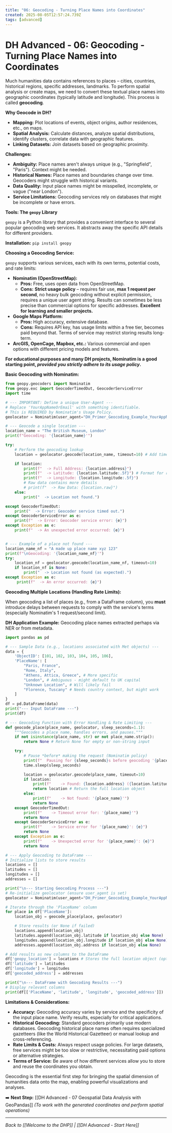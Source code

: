 ```yaml
---
title: "06: Geocoding - Turning Place Names into Coordinates"
created: 2025-08-05T12:57:24.739Z
tags: [advanced]
---
```

# DH Advanced - 06: Geocoding - Turning Place Names into Coordinates

Much humanities data contains references to places – cities, countries, historical regions, specific addresses, landmarks. To perform spatial analysis or create maps, we need to convert these textual place names into geographic coordinates (typically latitude and longitude). This process is called **geocoding**.

**Why Geocode in DH?**

*   **Mapping:** Plot locations of events, object origins, author residences, etc., on maps.
*   **Spatial Analysis:** Calculate distances, analyze spatial distributions, identify clusters, correlate data with geographic features.
*   **Linking Datasets:** Join datasets based on geographic proximity.

**Challenges:**

*   **Ambiguity:** Place names aren't always unique (e.g., "Springfield", "Paris"). Context might be needed.
*   **Historical Names:** Place names and boundaries change over time. Geocoders might struggle with historical variants.
*   **Data Quality:** Input place names might be misspelled, incomplete, or vague ("near London").
*   **Service Limitations:** Geocoding services rely on databases that might be incomplete or have errors.

**Tools: The `geopy` Library**

`geopy` is a Python library that provides a convenient interface to several popular geocoding web services. It abstracts away the specific API details for different providers.

**Installation:**
`pip install geopy`

**Choosing a Geocoding Service:**

`geopy` supports various services, each with its own terms, potential costs, and rate limits:

*   **Nominatim (OpenStreetMap):**
    *   **Pros:** Free, uses open data from OpenStreetMap.
    *   **Cons:** **Strict usage policy** – requires fair use, **max 1 request per second**, no heavy bulk geocoding without explicit permission, requires a unique user agent string. Results can sometimes be less precise than commercial options for specific addresses. **Excellent for learning and smaller projects.**
*   **Google Maps Platform:**
    *   **Pros:** High accuracy, extensive database.
    *   **Cons:** Requires API key, has usage limits within a free tier, becomes paid beyond that. Terms of service may restrict storing results long-term.
*   **ArcGIS, OpenCage, Mapbox, etc.:** Various commercial and open options with different pricing models and features.

**For educational purposes and many DH projects, Nominatim is a good starting point, *provided you strictly adhere to its usage policy*.**

**Basic Geocoding with Nominatim:**

```python
from geopy.geocoders import Nominatim
from geopy.exc import GeocoderTimedOut, GeocoderServiceError
import time

# --- IMPORTANT: Define a unique User-Agent ---
# Replace 'YourAppNameOrEmail' with something identifiable.
# This is REQUIRED by Nominatim's Usage Policy.
geolocator = Nominatim(user_agent="DH_Primer_Geocoding_Example_YourAppNameOrEmail")

# --- Geocode a single location ---
location_name = "The British Museum, London"
print(f"Geocoding: '{location_name}'")

try:
    # Perform the geocoding lookup
    location = geolocator.geocode(location_name, timeout=10) # Add timeout

    if location:
        print(f"  -> Full Address: {location.address}")
        print(f"  -> Latitude: {location.latitude:.5f}") # Format for readability
        print(f"  -> Longitude: {location.longitude:.5f}")
        # Raw data contains more details
        # print(f"  -> Raw Data: {location.raw}")
    else:
        print("  -> Location not found.")

except GeocoderTimedOut:
    print("  -> Error: Geocoder service timed out.")
except GeocoderServiceError as e:
    print(f"  -> Error: Geocoder service error: {e}")
except Exception as e:
    print(f"  -> An unexpected error occurred: {e}")


# --- Example of a place not found ---
location_name_nf = "A made up place name xyz 123"
print(f"\nGeocoding: '{location_name_nf}'")
try:
    location_nf = geolocator.geocode(location_name_nf, timeout=10)
    if location_nf is None:
        print("  -> Location not found (as expected).")
except Exception as e:
     print(f"  -> An error occurred: {e}")

```

**Geocoding Multiple Locations (Handling Rate Limits):**

When geocoding a list of places (e.g., from a DataFrame column), you **must** introduce delays between requests to comply with the service's terms (especially Nominatim's 1 request/second limit).

**DH Application Example:** Geocoding place names extracted perhaps via NER or from metadata.

```python
import pandas as pd

# --- Sample Data (e.g., locations associated with Met objects) ---
data = {
    'ObjectID': [101, 102, 103, 104, 105, 106],
    'PlaceName': [
        "Paris, France",
        "Rome, Italy",
        "Athens, Attica, Greece", # More specific
        "London", # Ambiguous - might default to UK capital
        "Unknown Location", # Will likely fail
        "Florence, Tuscany" # Needs country context, but might work
    ]
}
df = pd.DataFrame(data)
print("--- Input DataFrame ---")
print(df)

# --- Geocoding Function with Error Handling & Rate Limiting ---
def geocode_place(place_name, geolocator, sleep_seconds=1.1):
    """Geocodes a place name, handles errors, and pauses."""
    if not isinstance(place_name, str) or not place_name.strip():
        return None # Return None for empty or non-string input

    try:
        # Pause *before* making the request (Nominatim policy)
        print(f"  Pausing for {sleep_seconds}s before geocoding '{place_name}'...")
        time.sleep(sleep_seconds)

        location = geolocator.geocode(place_name, timeout=10)
        if location:
            print(f"    -> Found: {location.address} ({location.latitude:.4f}, {location.longitude:.4f})")
            return location # Return the full location object
        else:
            print(f"    -> Not found: '{place_name}'")
            return None
    except GeocoderTimedOut:
        print(f"    -> Timeout error for: '{place_name}'")
        return None
    except GeocoderServiceError as e:
        print(f"    -> Service error for '{place_name}': {e}")
        return None
    except Exception as e:
        print(f"    -> Unexpected error for '{place_name}': {e}")
        return None

# --- Apply Geocoding to DataFrame ---
# Initialize lists to store results
locations = []
latitudes = []
longitudes = []
addresses = []

print("\n--- Starting Geocoding Process ---")
# Re-initialize geolocator (ensure user_agent is set)
geolocator = Nominatim(user_agent="DH_Primer_Geocoding_Example_YourAppNameOrEmail")

# Iterate through the 'PlaceName' column
for place in df['PlaceName']:
    location_obj = geocode_place(place, geolocator)

    # Store results (or None if failed)
    locations.append(location_obj)
    latitudes.append(location_obj.latitude if location_obj else None)
    longitudes.append(location_obj.longitude if location_obj else None)
    addresses.append(location_obj.address if location_obj else None)

# Add results as new columns to the DataFrame
df['geopy_location'] = locations # Stores the full location object (optional)
df['latitude'] = latitudes
df['longitude'] = longitudes
df['geocoded_address'] = addresses

print("\n--- DataFrame with Geocoding Results ---")
# Display relevant columns
print(df[['PlaceName', 'latitude', 'longitude', 'geocoded_address']])

```

**Limitations & Considerations:**

*   **Accuracy:** Geocoding accuracy varies by service and the specificity of the input place name. Verify results, especially for critical applications.
*   **Historical Geocoding:** Standard geocoders primarily use modern databases. Geocoding historical place names often requires specialized gazetteers (like the World Historical Gazetteer) or manual lookup and cross-referencing.
*   **Rate Limits & Costs:** Always respect usage policies. For large datasets, free services might be too slow or restrictive, necessitating paid options or alternative strategies.
*   **Terms of Service:** Be aware of how different services allow you to store and reuse the coordinates you obtain.

Geocoding is the essential first step for bringing the spatial dimension of humanities data onto the map, enabling powerful visualizations and analyses.

➡️ **Next Step:** [[DH Advanced - 07 Geospatial Data Analysis with GeoPandas]] *(To work with the generated coordinates and perform spatial operations)*

---

*Back to [[Welcome to the DHP]] | [[DH Advanced - Start Here]]*